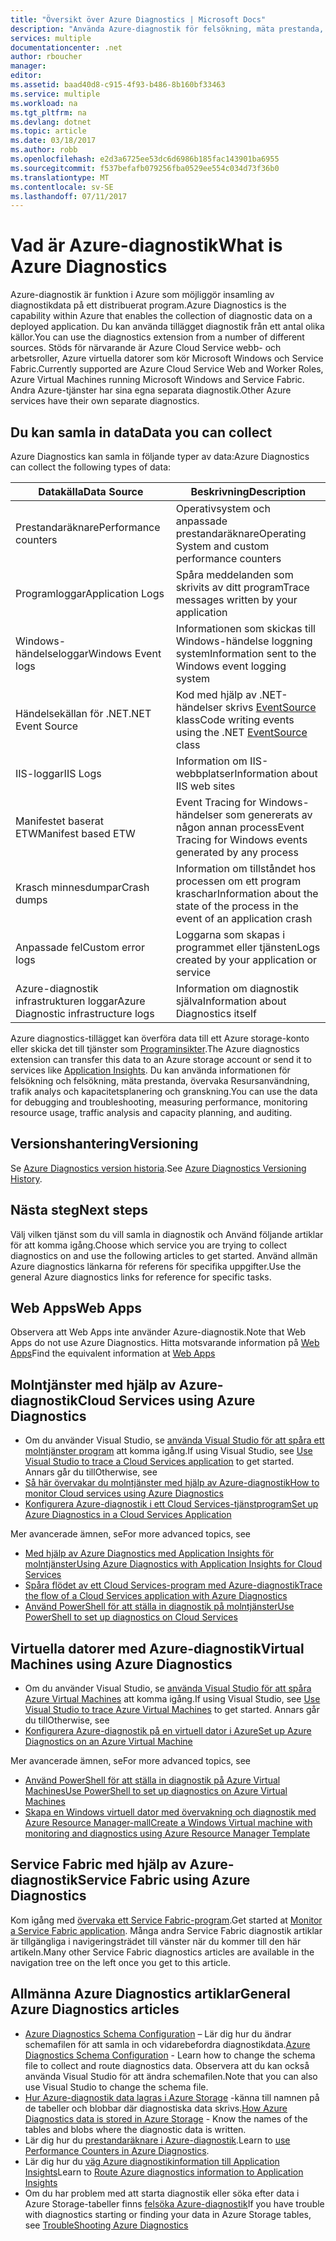 ```yaml
---
title: "Översikt över Azure Diagnostics | Microsoft Docs"
description: "Använda Azure-diagnostik för felsökning, mäta prestanda, övervakning, trafikanalyser i molntjänster, virtuella datorer och service fabric"
services: multiple
documentationcenter: .net
author: rboucher
manager: 
editor: 
ms.assetid: baad40d8-c915-4f93-b486-8b160bf33463
ms.service: multiple
ms.workload: na
ms.tgt_pltfrm: na
ms.devlang: dotnet
ms.topic: article
ms.date: 03/18/2017
ms.author: robb
ms.openlocfilehash: e2d3a6725ee53dc6d6986b185fac143901ba6955
ms.sourcegitcommit: f537befafb079256fba0529ee554c034d73f36b0
ms.translationtype: MT
ms.contentlocale: sv-SE
ms.lasthandoff: 07/11/2017
---
```

# <a name="what-is-azure-diagnostics"></a><span data-ttu-id="542e3-103">Vad är Azure-diagnostik</span><span class="sxs-lookup"><span data-stu-id="542e3-103">What is Azure Diagnostics</span></span>
<span data-ttu-id="542e3-104">Azure-diagnostik är funktion i Azure som möjliggör insamling av diagnostikdata på ett distribuerat program.</span><span class="sxs-lookup"><span data-stu-id="542e3-104">Azure Diagnostics is the capability within Azure that enables the collection of diagnostic data on a deployed application.</span></span> <span data-ttu-id="542e3-105">Du kan använda tillägget diagnostik från ett antal olika källor.</span><span class="sxs-lookup"><span data-stu-id="542e3-105">You can use the diagnostics extension from a number of different sources.</span></span> <span data-ttu-id="542e3-106">Stöds för närvarande är Azure Cloud Service webb- och arbetsroller, Azure virtuella datorer som kör Microsoft Windows och Service Fabric.</span><span class="sxs-lookup"><span data-stu-id="542e3-106">Currently supported are Azure Cloud Service Web and Worker Roles, Azure Virtual Machines running Microsoft Windows and Service Fabric.</span></span> <span data-ttu-id="542e3-107">Andra Azure-tjänster har sina egna separata diagnostik.</span><span class="sxs-lookup"><span data-stu-id="542e3-107">Other Azure services have their own separate diagnostics.</span></span>

## <a name="data-you-can-collect"></a><span data-ttu-id="542e3-108">Du kan samla in data</span><span class="sxs-lookup"><span data-stu-id="542e3-108">Data you can collect</span></span>
<span data-ttu-id="542e3-109">Azure Diagnostics kan samla in följande typer av data:</span><span class="sxs-lookup"><span data-stu-id="542e3-109">Azure Diagnostics can collect the following types of data:</span></span>

| <span data-ttu-id="542e3-110">Datakälla</span><span class="sxs-lookup"><span data-stu-id="542e3-110">Data Source</span></span> | <span data-ttu-id="542e3-111">Beskrivning</span><span class="sxs-lookup"><span data-stu-id="542e3-111">Description</span></span> |
| --- | --- |
| <span data-ttu-id="542e3-112">Prestandaräknare</span><span class="sxs-lookup"><span data-stu-id="542e3-112">Performance counters</span></span> |<span data-ttu-id="542e3-113">Operativsystem och anpassade prestandaräknare</span><span class="sxs-lookup"><span data-stu-id="542e3-113">Operating System and custom performance counters</span></span> |
| <span data-ttu-id="542e3-114">Programloggar</span><span class="sxs-lookup"><span data-stu-id="542e3-114">Application Logs</span></span> |<span data-ttu-id="542e3-115">Spåra meddelanden som skrivits av ditt program</span><span class="sxs-lookup"><span data-stu-id="542e3-115">Trace messages written by your application</span></span> |
| <span data-ttu-id="542e3-116">Windows-händelseloggar</span><span class="sxs-lookup"><span data-stu-id="542e3-116">Windows Event logs</span></span> |<span data-ttu-id="542e3-117">Informationen som skickas till Windows-händelse loggning system</span><span class="sxs-lookup"><span data-stu-id="542e3-117">Information sent to the Windows event logging system</span></span> |
| <span data-ttu-id="542e3-118">Händelsekällan för .NET</span><span class="sxs-lookup"><span data-stu-id="542e3-118">.NET Event Source</span></span> |<span data-ttu-id="542e3-119">Kod med hjälp av .NET-händelser skrivs [EventSource](https://msdn.microsoft.com/library/system.diagnostics.tracing.eventsource.aspx) klass</span><span class="sxs-lookup"><span data-stu-id="542e3-119">Code writing events using the .NET [EventSource](https://msdn.microsoft.com/library/system.diagnostics.tracing.eventsource.aspx) class</span></span> |
| <span data-ttu-id="542e3-120">IIS-loggar</span><span class="sxs-lookup"><span data-stu-id="542e3-120">IIS Logs</span></span> |<span data-ttu-id="542e3-121">Information om IIS-webbplatser</span><span class="sxs-lookup"><span data-stu-id="542e3-121">Information about IIS web sites</span></span> |
| <span data-ttu-id="542e3-122">Manifestet baserat ETW</span><span class="sxs-lookup"><span data-stu-id="542e3-122">Manifest based ETW</span></span> |<span data-ttu-id="542e3-123">Event Tracing for Windows-händelser som genererats av någon annan process</span><span class="sxs-lookup"><span data-stu-id="542e3-123">Event Tracing for Windows events generated by any process</span></span> |
| <span data-ttu-id="542e3-124">Krasch minnesdumpar</span><span class="sxs-lookup"><span data-stu-id="542e3-124">Crash dumps</span></span> |<span data-ttu-id="542e3-125">Information om tillståndet hos processen om ett program kraschar</span><span class="sxs-lookup"><span data-stu-id="542e3-125">Information about the state of the process in the event of an application crash</span></span> |
| <span data-ttu-id="542e3-126">Anpassade fel</span><span class="sxs-lookup"><span data-stu-id="542e3-126">Custom error logs</span></span> |<span data-ttu-id="542e3-127">Loggarna som skapas i programmet eller tjänsten</span><span class="sxs-lookup"><span data-stu-id="542e3-127">Logs created by your application or service</span></span> |
| <span data-ttu-id="542e3-128">Azure-diagnostik infrastrukturen loggar</span><span class="sxs-lookup"><span data-stu-id="542e3-128">Azure Diagnostic infrastructure logs</span></span> |<span data-ttu-id="542e3-129">Information om diagnostik själva</span><span class="sxs-lookup"><span data-stu-id="542e3-129">Information about Diagnostics itself</span></span> |

<span data-ttu-id="542e3-130">Azure diagnostics-tillägget kan överföra data till ett Azure storage-konto eller skicka det till tjänster som [Programinsikter](../application-insights/app-insights-cloudservices.md).</span><span class="sxs-lookup"><span data-stu-id="542e3-130">The Azure diagnostics extension can transfer this data to an Azure storage account or send it to services like [Application Insights](../application-insights/app-insights-cloudservices.md).</span></span> <span data-ttu-id="542e3-131">Du kan använda informationen för felsökning och felsökning, mäta prestanda, övervaka Resursanvändning, trafik analys och kapacitetsplanering och granskning.</span><span class="sxs-lookup"><span data-stu-id="542e3-131">You can use the data for debugging and troubleshooting, measuring performance, monitoring resource usage, traffic analysis and capacity planning, and auditing.</span></span>

## <a name="versioning"></a><span data-ttu-id="542e3-132">Versionshantering</span><span class="sxs-lookup"><span data-stu-id="542e3-132">Versioning</span></span>
<span data-ttu-id="542e3-133">Se [Azure Diagnostics version historia](azure-diagnostics-versioning-history.md).</span><span class="sxs-lookup"><span data-stu-id="542e3-133">See [Azure Diagnostics Versioning History](azure-diagnostics-versioning-history.md).</span></span>

## <a name="next-steps"></a><span data-ttu-id="542e3-134">Nästa steg</span><span class="sxs-lookup"><span data-stu-id="542e3-134">Next steps</span></span>
<span data-ttu-id="542e3-135">Välj vilken tjänst som du vill samla in diagnostik och Använd följande artiklar för att komma igång.</span><span class="sxs-lookup"><span data-stu-id="542e3-135">Choose which service you are trying to collect diagnostics on and use the following articles to get started.</span></span> <span data-ttu-id="542e3-136">Använd allmän Azure diagnostics länkarna för referens för specifika uppgifter.</span><span class="sxs-lookup"><span data-stu-id="542e3-136">Use the general Azure diagnostics links for reference for specific tasks.</span></span>

## <a name="web-apps"></a><span data-ttu-id="542e3-137">Web Apps</span><span class="sxs-lookup"><span data-stu-id="542e3-137">Web Apps</span></span>
<span data-ttu-id="542e3-138">Observera att Web Apps inte använder Azure-diagnostik.</span><span class="sxs-lookup"><span data-stu-id="542e3-138">Note that Web Apps do not use Azure Diagnostics.</span></span> <span data-ttu-id="542e3-139">Hitta motsvarande information på [Web Apps](../app-service-web/web-sites-enable-diagnostic-log.md)</span><span class="sxs-lookup"><span data-stu-id="542e3-139">Find the equivalent information at [Web Apps](../app-service-web/web-sites-enable-diagnostic-log.md)</span></span>

## <a name="cloud-services-using-azure-diagnostics"></a><span data-ttu-id="542e3-140">Molntjänster med hjälp av Azure-diagnostik</span><span class="sxs-lookup"><span data-stu-id="542e3-140">Cloud Services using Azure Diagnostics</span></span>
* <span data-ttu-id="542e3-141">Om du använder Visual Studio, se [använda Visual Studio för att spåra ett molntjänster program](../vs-azure-tools-debug-cloud-services-virtual-machines.md) att komma igång.</span><span class="sxs-lookup"><span data-stu-id="542e3-141">If using Visual Studio, see [Use Visual Studio to trace a Cloud Services application](../vs-azure-tools-debug-cloud-services-virtual-machines.md) to get started.</span></span> <span data-ttu-id="542e3-142">Annars går du till</span><span class="sxs-lookup"><span data-stu-id="542e3-142">Otherwise, see</span></span>
* [<span data-ttu-id="542e3-143">Så här övervakar du molntjänster med hjälp av Azure-diagnostik</span><span class="sxs-lookup"><span data-stu-id="542e3-143">How to monitor Cloud services using Azure Diagnostics</span></span>](../cloud-services/cloud-services-how-to-monitor.md)
* [<span data-ttu-id="542e3-144">Konfigurera Azure-diagnostik i ett Cloud Services-tjänstprogram</span><span class="sxs-lookup"><span data-stu-id="542e3-144">Set up Azure Diagnostics in a Cloud Services Application</span></span>](../cloud-services/cloud-services-dotnet-diagnostics.md)

<span data-ttu-id="542e3-145">Mer avancerade ämnen, se</span><span class="sxs-lookup"><span data-stu-id="542e3-145">For more advanced topics, see</span></span>

* [<span data-ttu-id="542e3-146">Med hjälp av Azure Diagnostics med Application Insights för molntjänster</span><span class="sxs-lookup"><span data-stu-id="542e3-146">Using Azure Diagnostics with Application Insights for Cloud Services</span></span>](../application-insights/app-insights-cloudservices.md)
* [<span data-ttu-id="542e3-147">Spåra flödet av ett Cloud Services-program med Azure-diagnostik</span><span class="sxs-lookup"><span data-stu-id="542e3-147">Trace the flow of a Cloud Services application with Azure Diagnostics</span></span>](../cloud-services/cloud-services-dotnet-diagnostics-trace-flow.md)
* [<span data-ttu-id="542e3-148">Använd PowerShell för att ställa in diagnostik på molntjänster</span><span class="sxs-lookup"><span data-stu-id="542e3-148">Use PowerShell to set up diagnostics on Cloud Services</span></span>](../virtual-machines/windows/ps-extensions-diagnostics.md?toc=%2fazure%2fvirtual-machines%2fwindows%2ftoc.json)

## <a name="virtual-machines-using-azure-diagnostics"></a><span data-ttu-id="542e3-149">Virtuella datorer med Azure-diagnostik</span><span class="sxs-lookup"><span data-stu-id="542e3-149">Virtual Machines using Azure Diagnostics</span></span>
* <span data-ttu-id="542e3-150">Om du använder Visual Studio, se [använda Visual Studio för att spåra Azure Virtual Machines](../vs-azure-tools-debug-cloud-services-virtual-machines.md) att komma igång.</span><span class="sxs-lookup"><span data-stu-id="542e3-150">If using Visual Studio, see [Use Visual Studio to trace Azure Virtual Machines](../vs-azure-tools-debug-cloud-services-virtual-machines.md) to get started.</span></span> <span data-ttu-id="542e3-151">Annars går du till</span><span class="sxs-lookup"><span data-stu-id="542e3-151">Otherwise, see</span></span>
* [<span data-ttu-id="542e3-152">Konfigurera Azure-diagnostik på en virtuell dator i Azure</span><span class="sxs-lookup"><span data-stu-id="542e3-152">Set up Azure Diagnostics on an Azure Virtual Machine</span></span>](../virtual-machines-dotnet-diagnostics.md)

<span data-ttu-id="542e3-153">Mer avancerade ämnen, se</span><span class="sxs-lookup"><span data-stu-id="542e3-153">For more advanced topics, see</span></span>

* [<span data-ttu-id="542e3-154">Använd PowerShell för att ställa in diagnostik på Azure Virtual Machines</span><span class="sxs-lookup"><span data-stu-id="542e3-154">Use PowerShell to set up diagnostics on Azure Virtual Machines</span></span>](../virtual-machines/windows/ps-extensions-diagnostics.md?toc=%2fazure%2fvirtual-machines%2fwindows%2ftoc.json)
* [<span data-ttu-id="542e3-155">Skapa en Windows virtuell dator med övervakning och diagnostik med Azure Resource Manager-mall</span><span class="sxs-lookup"><span data-stu-id="542e3-155">Create a Windows Virtual machine with monitoring and diagnostics using Azure Resource Manager Template</span></span>](../virtual-machines/windows/extensions-diagnostics-template.md?toc=%2fazure%2fvirtual-machines%2fwindows%2ftoc.json)

## <a name="service-fabric-using-azure-diagnostics"></a><span data-ttu-id="542e3-156">Service Fabric med hjälp av Azure-diagnostik</span><span class="sxs-lookup"><span data-stu-id="542e3-156">Service Fabric using Azure Diagnostics</span></span>
<span data-ttu-id="542e3-157">Kom igång med [övervaka ett Service Fabric-program](../service-fabric/service-fabric-diagnostics-how-to-monitor-and-diagnose-services-locally.md).</span><span class="sxs-lookup"><span data-stu-id="542e3-157">Get started at [Monitor a Service Fabric application](../service-fabric/service-fabric-diagnostics-how-to-monitor-and-diagnose-services-locally.md).</span></span> <span data-ttu-id="542e3-158">Många andra Service Fabric diagnostik artiklar är tillgängliga i navigeringsträdet till vänster när du kommer till den här artikeln.</span><span class="sxs-lookup"><span data-stu-id="542e3-158">Many other Service Fabric diagnostics articles are available in the navigation tree on the left once you get to this article.</span></span>

## <a name="general-azure-diagnostics-articles"></a><span data-ttu-id="542e3-159">Allmänna Azure Diagnostics artiklar</span><span class="sxs-lookup"><span data-stu-id="542e3-159">General Azure Diagnostics articles</span></span>
* <span data-ttu-id="542e3-160">[Azure Diagnostics Schema Configuration](https://msdn.microsoft.com/library/azure/mt634524.aspx) – Lär dig hur du ändrar schemafilen för att samla in och vidarebefordra diagnostikdata.</span><span class="sxs-lookup"><span data-stu-id="542e3-160">[Azure Diagnostics Schema Configuration](https://msdn.microsoft.com/library/azure/mt634524.aspx) - Learn how to change the schema file to collect and route diagnostics data.</span></span> <span data-ttu-id="542e3-161">Observera att du kan också använda Visual Studio för att ändra schemafilen.</span><span class="sxs-lookup"><span data-stu-id="542e3-161">Note that you can also use Visual Studio to change the schema file.</span></span>
* <span data-ttu-id="542e3-162">[Hur Azure-diagnostik data lagras i Azure Storage](../cloud-services/cloud-services-dotnet-diagnostics-storage.md) -känna till namnen på de tabeller och blobbar där diagnostiska data skrivs.</span><span class="sxs-lookup"><span data-stu-id="542e3-162">[How Azure Diagnostics data is stored in Azure Storage](../cloud-services/cloud-services-dotnet-diagnostics-storage.md) - Know the names of the tables and blobs where the diagnostic data is written.</span></span>
* <span data-ttu-id="542e3-163">Lär dig hur du [prestandaräknare i Azure-diagnostik](../cloud-services/cloud-services-dotnet-diagnostics-performance-counters.md).</span><span class="sxs-lookup"><span data-stu-id="542e3-163">Learn to [use Performance Counters in Azure Diagnostics](../cloud-services/cloud-services-dotnet-diagnostics-performance-counters.md).</span></span>
* <span data-ttu-id="542e3-164">Lär dig hur du [väg Azure diagnostikinformation till Application Insights](azure-diagnostics-configure-application-insights.md)</span><span class="sxs-lookup"><span data-stu-id="542e3-164">Learn to [Route Azure diagnostics information to Application Insights](azure-diagnostics-configure-application-insights.md)</span></span>
* <span data-ttu-id="542e3-165">Om du har problem med att starta diagnostik eller söka efter data i Azure Storage-tabeller finns [felsöka Azure-diagnostik](azure-diagnostics-troubleshooting.md)</span><span class="sxs-lookup"><span data-stu-id="542e3-165">If you have trouble with diagnostics starting or finding your data in Azure Storage tables, see [TroubleShooting Azure Diagnostics](azure-diagnostics-troubleshooting.md)</span></span>
